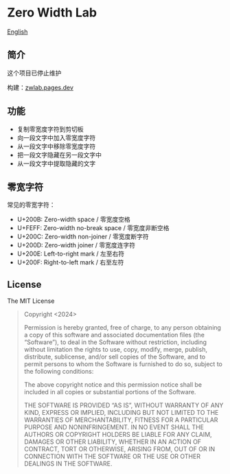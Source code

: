 # Zero Width Lab

[English](Readme.md)

## 简介

这个项目已停止维护

构建：[zwlab.pages.dev](https://zwlab.pages.dev/)

## 功能

- 复制零宽度字符到剪切板
- 向一段文字中加入零宽度字符
- 从一段文字中移除零宽度字符
- 把一段文字隐藏在另一段文字中
- 从一段文字中提取隐藏的文字

## 零宽字符

常见的零宽字符：

- U+200B: Zero-width space / 零宽度空格
- U+FEFF: Zero-width no-break space / 零宽度非断空格
- U+200C: Zero-width non-joiner / 零宽度断字符
- U+200D: Zero-width joiner / 零宽度连字符
- U+200E: Left-to-right mark / 左至右符
- U+200F: Right-to-left mark / 右至左符

## License

The MIT License

> Copyright <2024> <Bin Tianqi>
>
> Permission is hereby granted, free of charge, to any person obtaining a copy of this software and associated documentation files (the “Software”), to deal in the Software without restriction, including without limitation the rights to use, copy, modify, merge, publish, distribute, sublicense, and/or sell copies of the Software, and to permit persons to whom the Software is furnished to do so, subject to the following conditions:
>
> The above copyright notice and this permission notice shall be included in all copies or substantial portions of the Software.
>
> THE SOFTWARE IS PROVIDED “AS IS”, WITHOUT WARRANTY OF ANY KIND, EXPRESS OR IMPLIED, INCLUDING BUT NOT LIMITED TO THE WARRANTIES OF MERCHANTABILITY, FITNESS FOR A PARTICULAR PURPOSE AND NONINFRINGEMENT. IN NO EVENT SHALL THE AUTHORS OR COPYRIGHT HOLDERS BE LIABLE FOR ANY CLAIM, DAMAGES OR OTHER LIABILITY, WHETHER IN AN ACTION OF CONTRACT, TORT OR OTHERWISE, ARISING FROM, OUT OF OR IN CONNECTION WITH THE SOFTWARE OR THE USE OR OTHER DEALINGS IN THE SOFTWARE.
